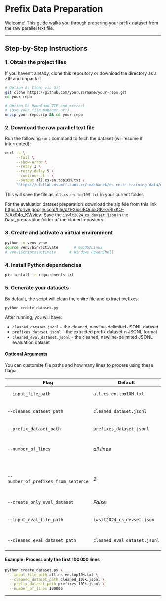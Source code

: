 # Prefix Data Preparation

Welcome! This guide walks you through preparing your prefix dataset from the raw parallel text file.

---

## Step-by-Step Instructions

### 1. Obtain the project files

If you haven’t already, clone this repository or download the directory as a ZIP and unpack it:

```bash
# Option A: Clone via Git
git clone https://github.com/yourusername/your-repo.git
cd your-repo

# Option B: Download ZIP and extract
# (Use your file manager or:)
unzip your-repo.zip && cd your-repo
```

### 2. Download the raw parallel text file

Run the following `curl` command to fetch the dataset (will resume if interrupted):

```bash
curl -L \
     --fail \
     --show-error \
     --retry 3 \
     --retry-delay 5 \
     --continue-at - \
     --output all.cs-en.top10M.txt \
     "https://ufallab.ms.mff.cuni.cz/~machacek/cs-en-de-training-data/derived/all.cs-en.top10M"
```

This will save the file as `all.cs-en.top10M.txt` in your current folder.

For the evaluation dataset preparation, download the zip fole from this link https://drive.google.com/file/d/1-XicsrBQubkGK-kyBIxKO-7JAx94o_KV/view.
Save the `iswlt2024_cs_devset.json` in the Data_preparation folder of the cloned repository.

### 3. Create and activate a virtual environment

```bash
python -m venv venv
source venv/bin/activate       # macOS/Linux
# venv\Scripts\activate      # Windows PowerShell
```

### 4. Install Python dependencies

```bash
pip install -r requirements.txt
```

### 5. Generate your datasets

By default, the script will clean the entire file and extract prefixes:

```bash
python create_dataset.py
```

After running, you will have:
- `cleaned_dataset.jsonl`  – the cleaned, newline-delimited JSONL dataset
- `prefixes_dataset.jsonl` – the extracted prefix dataset in JSONL format
- `cleaned_eval_dataset.jsonl` - the cleaned, newline-delimited JSONL evaluation dataset

#### Optional Arguments

You can customize file paths and how many lines to process using these flags:

| Flag                        | Default                     | Description                                                                           |
|-----------------------------|-----------------------------|---------------------------------------------------------------------------------------|
| `--input_file_path`         | `all.cs-en.top10M.txt`          | Path to the downloaded text file (`.txt` format).                     |
| `--cleaned_dataset_path`    | `cleaned_dataset.jsonl`     | Output file for the cleaned data (JSONL format).                                     |
| `--prefix_dataset_path`     | `prefixes_dataset.jsonl`    | Output file for the prefix dataset (JSONL format).                                   |
| `--number_of_lines`         | *all lines*                 | Number of lines to process from the input file. Omit or set to `0`/`None` to use entire file. |
| `--number_of_prefixes_from_sentence`  | *2*               | Number of generated prefixes from one sentence that should be used inside the training dataset. |
| `--create_only_eval_dataset` | *False*                    | Create only evaluation dataset.                                                         |
| `--input_eval_file_path` | `iwslt2024_cs_devset.json`     | Path where you saved the iswlt2024_cs_devset.json file.                              |
| `--cleaned_eval_dataset_path` | `cleaned_eval_dataset.jsonl` | Path where to save the cleaned eval dataset. Should be .jsonl format.             |


#### Example: Process only the first 100 000 lines

```bash
python create_dataset.py \
  --input_file_path all.cs-en.top10M.txt \
  --cleaned_dataset_path cleaned_100k.jsonl \
  --prefix_dataset_path prefixes_100k.jsonl \
  --number_of_lines 100000
```
---


